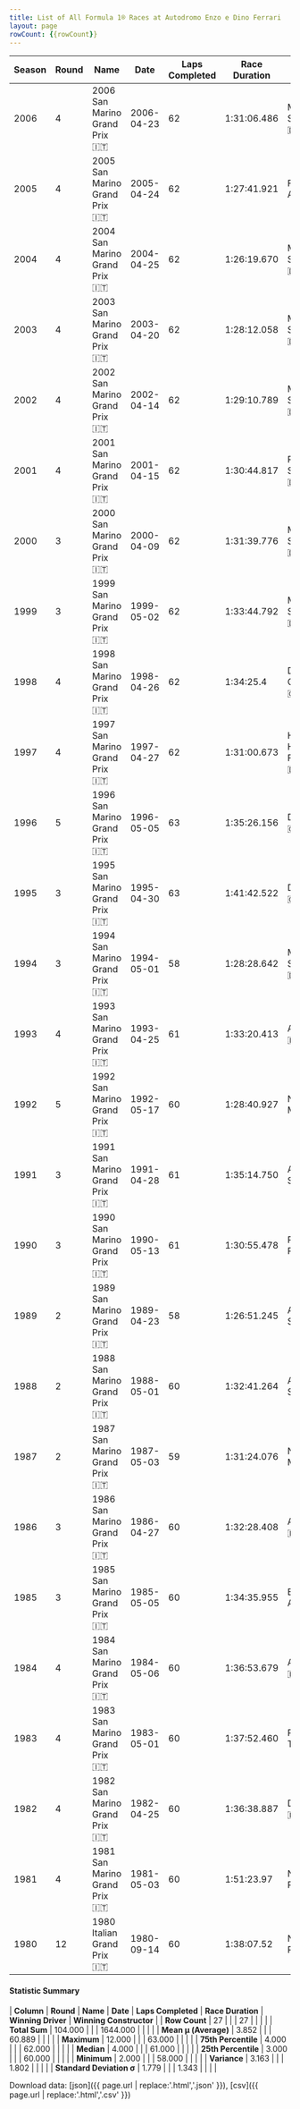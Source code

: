 ```yaml
---
title: List of All Formula 1® Races at Autodromo Enzo e Dino Ferrari
layout: page
rowCount: {{rowCount}}
---
```


| Season | Round | Name | Date | Laps Completed | Race Duration | Winning Driver | Winning Constructor |
|--|--|--|--|--|--|--|--|
| 2006 | 4 | 2006 San Marino Grand Prix 🇮🇹 | 2006-04-23 | 62 | 1:31:06.486 | Michael Schumacher 🇩🇪 | Ferrari 🇮🇹 |
| 2005 | 4 | 2005 San Marino Grand Prix 🇮🇹 | 2005-04-24 | 62 | 1:27:41.921 | Fernando Alonso 🇪🇸 | Renault 🇫🇷 |
| 2004 | 4 | 2004 San Marino Grand Prix 🇮🇹 | 2004-04-25 | 62 | 1:26:19.670 | Michael Schumacher 🇩🇪 | Ferrari 🇮🇹 |
| 2003 | 4 | 2003 San Marino Grand Prix 🇮🇹 | 2003-04-20 | 62 | 1:28:12.058 | Michael Schumacher 🇩🇪 | Ferrari 🇮🇹 |
| 2002 | 4 | 2002 San Marino Grand Prix 🇮🇹 | 2002-04-14 | 62 | 1:29:10.789 | Michael Schumacher 🇩🇪 | Ferrari 🇮🇹 |
| 2001 | 4 | 2001 San Marino Grand Prix 🇮🇹 | 2001-04-15 | 62 | 1:30:44.817 | Ralf Schumacher 🇩🇪 | Williams 🇬🇧 |
| 2000 | 3 | 2000 San Marino Grand Prix 🇮🇹 | 2000-04-09 | 62 | 1:31:39.776 | Michael Schumacher 🇩🇪 | Ferrari 🇮🇹 |
| 1999 | 3 | 1999 San Marino Grand Prix 🇮🇹 | 1999-05-02 | 62 | 1:33:44.792 | Michael Schumacher 🇩🇪 | Ferrari 🇮🇹 |
| 1998 | 4 | 1998 San Marino Grand Prix 🇮🇹 | 1998-04-26 | 62 | 1:34:25.4 | David Coulthard 🇬🇧 | McLaren 🇬🇧 |
| 1997 | 4 | 1997 San Marino Grand Prix 🇮🇹 | 1997-04-27 | 62 | 1:31:00.673 | Heinz-Harald Frentzen 🇩🇪 | Williams 🇬🇧 |
| 1996 | 5 | 1996 San Marino Grand Prix 🇮🇹 | 1996-05-05 | 63 | 1:35:26.156 | Damon Hill 🇬🇧 | Williams 🇬🇧 |
| 1995 | 3 | 1995 San Marino Grand Prix 🇮🇹 | 1995-04-30 | 63 | 1:41:42.522 | Damon Hill 🇬🇧 | Williams 🇬🇧 |
| 1994 | 3 | 1994 San Marino Grand Prix 🇮🇹 | 1994-05-01 | 58 | 1:28:28.642 | Michael Schumacher 🇩🇪 | Benetton 🇮🇹 |
| 1993 | 4 | 1993 San Marino Grand Prix 🇮🇹 | 1993-04-25 | 61 | 1:33:20.413 | Alain Prost 🇫🇷 | Williams 🇬🇧 |
| 1992 | 5 | 1992 San Marino Grand Prix 🇮🇹 | 1992-05-17 | 60 | 1:28:40.927 | Nigel Mansell 🇬🇧 | Williams 🇬🇧 |
| 1991 | 3 | 1991 San Marino Grand Prix 🇮🇹 | 1991-04-28 | 61 | 1:35:14.750 | Ayrton Senna 🇧🇷 | McLaren 🇬🇧 |
| 1990 | 3 | 1990 San Marino Grand Prix 🇮🇹 | 1990-05-13 | 61 | 1:30:55.478 | Riccardo Patrese 🇮🇹 | Williams 🇬🇧 |
| 1989 | 2 | 1989 San Marino Grand Prix 🇮🇹 | 1989-04-23 | 58 | 1:26:51.245 | Ayrton Senna 🇧🇷 | McLaren 🇬🇧 |
| 1988 | 2 | 1988 San Marino Grand Prix 🇮🇹 | 1988-05-01 | 60 | 1:32:41.264 | Ayrton Senna 🇧🇷 | McLaren 🇬🇧 |
| 1987 | 2 | 1987 San Marino Grand Prix 🇮🇹 | 1987-05-03 | 59 | 1:31:24.076 | Nigel Mansell 🇬🇧 | Williams 🇬🇧 |
| 1986 | 3 | 1986 San Marino Grand Prix 🇮🇹 | 1986-04-27 | 60 | 1:32:28.408 | Alain Prost 🇫🇷 | McLaren 🇬🇧 |
| 1985 | 3 | 1985 San Marino Grand Prix 🇮🇹 | 1985-05-05 | 60 | 1:34:35.955 | Elio de Angelis 🇮🇹 | Team Lotus 🇬🇧 |
| 1984 | 4 | 1984 San Marino Grand Prix 🇮🇹 | 1984-05-06 | 60 | 1:36:53.679 | Alain Prost 🇫🇷 | McLaren 🇬🇧 |
| 1983 | 4 | 1983 San Marino Grand Prix 🇮🇹 | 1983-05-01 | 60 | 1:37:52.460 | Patrick Tambay 🇫🇷 | Ferrari 🇮🇹 |
| 1982 | 4 | 1982 San Marino Grand Prix 🇮🇹 | 1982-04-25 | 60 | 1:36:38.887 | Didier Pironi 🇫🇷 | Ferrari 🇮🇹 |
| 1981 | 4 | 1981 San Marino Grand Prix 🇮🇹 | 1981-05-03 | 60 | 1:51:23.97 | Nelson Piquet 🇧🇷 | Brabham 🇬🇧 |
| 1980 | 12 | 1980 Italian Grand Prix 🇮🇹 | 1980-09-14 | 60 | 1:38:07.52 | Nelson Piquet 🇧🇷 | Brabham 🇬🇧 |

#### Statistic Summary

| **Column** | **Round** | **Name** | **Date** | **Laps Completed** | **Race Duration** | **Winning Driver** | **Winning Constructor** |
| **Row Count** | 27 |  |  | 27 |  |  |  |
| **Total Sum** | 104.000 |  |  | 1644.000 |  |  |  |
| **Mean μ (Average)** | 3.852 |  |  | 60.889 |  |  |  |
| **Maximum** | 12.000 |  |  | 63.000 |  |  |  |
| **75th Percentile** | 4.000 |  |  | 62.000 |  |  |  |
| **Median** | 4.000 |  |  | 61.000 |  |  |  |
| **25th Percentile** | 3.000 |  |  | 60.000 |  |  |  |
| **Minimum** | 2.000 |  |  | 58.000 |  |  |  |
| **Variance** | 3.163 |  |  | 1.802 |  |  |  |
| **Standard Deviation σ** | 1.779 |  |  | 1.343 |  |  |  |

Download data: [json]({{ page.url | replace:'.html','.json' }}), [csv]({{ page.url | replace:'.html','.csv' }})
